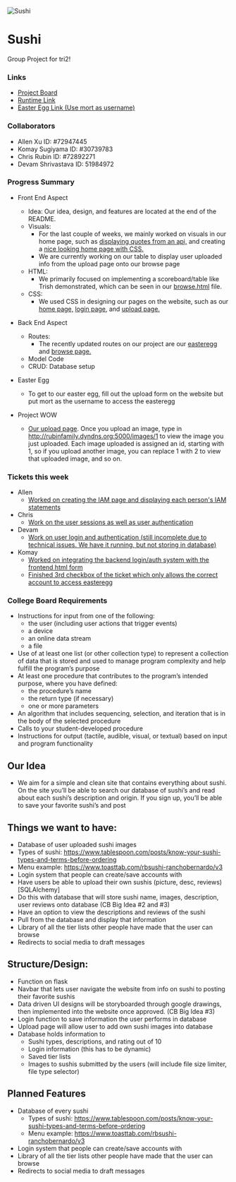 ![Sushi](https://cdn.discordapp.com/attachments/783082777020203061/799906807388307496/unknown.png)
# Sushi
Group Project for tri2!
### Links
- [Project Board](https://github.com/zenxha/sushi/projects/4)
- [Runtime Link](http://rubinfamily.dyndns.org:5000/)
- [Easter Egg Link (Use mort as username)](http://rubinfamily.dyndns.org:5000/update)

### Collaborators
- Allen Xu ID: #72947445
- Komay Sugiyama ID: #30739783
- Chris Rubin ID: #72892271
- Devam Shrivastava ID: 51984972

### Progress Summary

- Front End Aspect
  - Idea: Our idea, design, and features are located at the end of the README.
  - Visuals: 
    - For the last couple of weeks, we mainly worked on visuals in our home page, such as [displaying quotes from an api,](https://github.com/zenxha/sushi/blob/cd2b15bcf0891ea65179d5313b9b589c463e3676/views.py#L31-L38) and creating a [nice looking home page with CSS.](https://github.com/zenxha/sushi/blob/d7b689743ea916ab470de41c06ed3d0e4fa7c28f/templates/homesite/base2.html#L38-L163)
    - We are currently working on our table to display user uploaded info from the upload page onto our browse page
  - HTML:
    - We primarily focused on implementing a scoreboard/table like Trish demonstrated, which can be seen in our [browse.html](https://github.com/zenxha/sushi/blob/main/templates/homesite/browse.html) file.
  - CSS: 
    - We used CSS in designing our pages on the website, such as our [home page,](https://github.com/zenxha/sushi/blob/d7b689743ea916ab470de41c06ed3d0e4fa7c28f/templates/homesite/base2.html#L38-L163) [login page,](https://github.com/zenxha/sushi/blob/d7b689743ea916ab470de41c06ed3d0e4fa7c28f/templates/homesite/login.html#L7-L135) and [upload page.](https://github.com/zenxha/sushi/blob/d7b689743ea916ab470de41c06ed3d0e4fa7c28f/templates/homesite/loginv2.html#L11-L135)

- Back End Aspect
  - Routes: 
    - The recently updated routes on our project are our [easteregg](https://github.com/zenxha/sushi/tree/main/templates/easteregg) and [browse page.](https://github.com/zenxha/sushi/blob/main/templates/homesite/browse.html)
  - Model Code
  - CRUD: Database setup
- Easter Egg 
  - To get to our easter egg, fill out the upload form on the website but put mort as the username to access the easteregg
- Project WOW
  - [Our upload page](http://rubinfamily.dyndns.org:5000/upload). Once you upload an image, type in http://rubinfamily.dyndns.org:5000/images/1 to view the image you just uploaded. Each image uploaded is assigned an id, starting with 1, so if you upload another image, you can replace 1 with 2 to view that uploaded image, and so on.


### Tickets this week
- Allen
  - [Worked on creating the IAM page and displaying each person's IAM statements](https://github.com/zenxha/sushi/projects/4#card-54281293)
- Chris
  - [Work on the user sessions as well as user authentication](https://github.com/zenxha/sushi/projects/4#card-53703118)
- Devam
  - [Work on user login and authentication (still incomplete due to technical issues. We have it running, but not storing in database)](https://github.com/zenxha/sushi/projects/4#card-53785877)
- Komay
  - [Worked on integrating the backend login/auth system with the frontend html form](https://github.com/zenxha/sushi/projects/4#card-54354857)
  - [Finished 3rd checkbox of the ticket which only allows the correct account to access easteregg](https://github.com/zenxha/sushi/projects/4#card-53782464)

### College Board Requirements
- Instructions for input from one of the following:
  - the user (including user actions that trigger events)
  - a device
  - an online data stream
  - a file
- Use of at least one list (or other collection type) to represent a collection of
data that is stored and used to manage program complexity and help fulfill
the program’s purpose
- At least one procedure that contributes to the program’s intended purpose,
where you have defined:
  - the procedure’s name
  - the return type (if necessary)
  - one or more parameters
- An algorithm that includes sequencing, selection, and iteration that is in the
body of the selected procedure
- Calls to your student-developed procedure
- Instructions for output (tactile, audible, visual, or textual) based on input and
program functionality

## Our Idea
- We aim for a simple and clean site that contains everything about sushi. On the site you’ll be able to search our database of sushi’s and read about each sushi’s description and origin. If you sign up, you’ll be able to save your favorite sushi’s and post

## Things we want to have:
- Database of user uploaded sushi images
- Types of sushi: https://www.tablespoon.com/posts/know-your-sushi-types-and-terms-before-ordering
- Menu example: https://www.toasttab.com/rbsushi-ranchobernardo/v3
- Login system that people can create/save accounts with
- Have users be able to upload their own sushis (picture, desc, reviews)[SQLAlchemy]
- Do this with database that will store sushi name, images, description, user reviews onto database (CB Big Idea #2 and #3)
- Have an option to view the descriptions and reviews of the sushi
- Pull from the database and display that information
- Library of all the tier lists other people have made that the user can browse
- Redirects to social media to draft messages

## Structure/Design:

* Function on flask
* Navbar that lets user navigate the website from info on sushi to posting their favorite sushis
* Data driven UI designs will be storyboarded through google drawings, then implemented into the website once approved. (CB Big Idea #3)
* Login function to save information the user performs in database
* Upload page will allow user to add own sushi images into database
* Database holds information to
  * Sushi types, descriptions, and rating out of 10
  * Login information (this has to be dynamic)
  * Saved tier lists
  * Images to sushis submitted by the users (will include file size limiter, file type selector)

## Planned Features
- Database of every sushi
  - Types of sushi: https://www.tablespoon.com/posts/know-your-sushi-types-and-terms-before-ordering
  - Menu example: https://www.toasttab.com/rbsushi-ranchobernardo/v3
- Login system that people can create/save accounts with
- Library of all the tier lists other people have made that the user can browse
- Redirects to social media to draft messages

